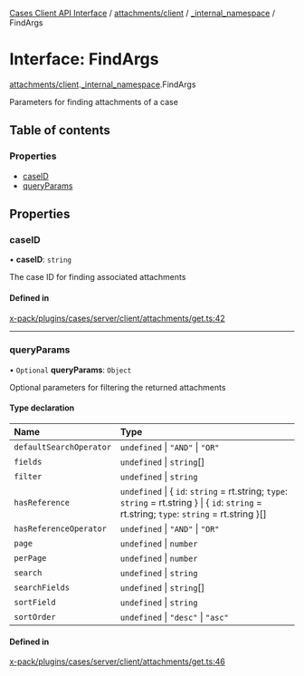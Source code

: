 [Cases Client API Interface](../README.md) / [attachments/client](../modules/attachments_client.md) / [\_internal\_namespace](../modules/attachments_client._internal_namespace.md) / FindArgs

# Interface: FindArgs

[attachments/client](../modules/attachments_client.md).[_internal_namespace](../modules/attachments_client._internal_namespace.md).FindArgs

Parameters for finding attachments of a case

## Table of contents

### Properties

- [caseID](attachments_client._internal_namespace.FindArgs.md#caseid)
- [queryParams](attachments_client._internal_namespace.FindArgs.md#queryparams)

## Properties

### caseID

• **caseID**: `string`

The case ID for finding associated attachments

#### Defined in

[x-pack/plugins/cases/server/client/attachments/get.ts:42](https://github.com/elastic/kibana/blob/c427bf270ae/x-pack/plugins/cases/server/client/attachments/get.ts#L42)

___

### queryParams

• `Optional` **queryParams**: `Object`

Optional parameters for filtering the returned attachments

#### Type declaration

| Name | Type |
| :------ | :------ |
| `defaultSearchOperator` | `undefined` \| ``"AND"`` \| ``"OR"`` |
| `fields` | `undefined` \| `string`[] |
| `filter` | `undefined` \| `string` |
| `hasReference` | `undefined` \| { `id`: `string` = rt.string; `type`: `string` = rt.string } \| { `id`: `string` = rt.string; `type`: `string` = rt.string }[] |
| `hasReferenceOperator` | `undefined` \| ``"AND"`` \| ``"OR"`` |
| `page` | `undefined` \| `number` |
| `perPage` | `undefined` \| `number` |
| `search` | `undefined` \| `string` |
| `searchFields` | `undefined` \| `string`[] |
| `sortField` | `undefined` \| `string` |
| `sortOrder` | `undefined` \| ``"desc"`` \| ``"asc"`` |

#### Defined in

[x-pack/plugins/cases/server/client/attachments/get.ts:46](https://github.com/elastic/kibana/blob/c427bf270ae/x-pack/plugins/cases/server/client/attachments/get.ts#L46)

